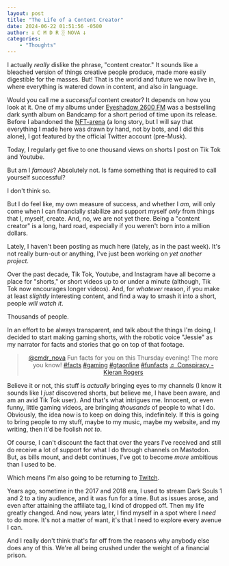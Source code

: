 ```yaml
---
layout: post
title: "The Life of a Content Creator"
date: 2024-06-22 01:51:56 -0500
author: 𐕣 C M D R ░ NOVA 𐕣
categories:
    - "Thoughts"
---
```


<!-- wp:paragraph -->
<p>I actually <em>really</em> dislike the phrase, "content creator." It sounds like a bleached version of things creative people produce, made more easily digestible for the masses. But! That is the world and future we now live in, where everything is watered down in content, and also in language.</p>
<!-- /wp:paragraph -->

<!-- wp:paragraph -->
<p>Would you call me a <em>successful</em> content creator? It depends on how you look at it. One of my albums under <a href="https://eyeshadow2600fm.bandcamp.com/album/ride-eternal" target="_blank" rel="noreferrer noopener">Eyeshadow 2600 FM</a> was a bestselling dark synth album on Bandcamp for a short period of time upon its release. Before I abandoned the <a href="https://opensea.io/collection/catgirl-pixel-club" target="_blank" rel="noreferrer noopener">NFT-arena</a> (a long story, but I will say that everything I made here was drawn by hand, not by bots, and I did this alone), I got featured by the official Twitter account (pre-Musk).</p>
<!-- /wp:paragraph -->

<!-- wp:paragraph -->
<p>Today, I regularly get five to one thousand views on shorts I post on Tik Tok and Youtube.</p>
<!-- /wp:paragraph -->

<!-- wp:paragraph -->
<p>But am I <em>famous</em>? Absolutely not. Is fame something that is required to call yourself successful?</p>
<!-- /wp:paragraph -->

<!-- wp:paragraph -->
<p>I don't think so.</p>
<!-- /wp:paragraph -->

<!-- wp:paragraph -->
<p>But I do feel like, my own measure of success, and whether I <em>am</em>, will only come when I can financially stabilize and support myself <em>only</em> from things that I, myself, create. And, no, we are not yet there. Being a "content creator" is a long, hard road, especially if you weren't born into a million dollars.</p>
<!-- /wp:paragraph -->

<!-- wp:paragraph -->
<p>Lately, I haven't been posting as much here (lately, as in the past week). It's not really burn-out or anything, I've just been working on <em>yet another project</em>.</p>
<!-- /wp:paragraph -->

<!-- wp:paragraph -->
<p>Over the past decade, Tik Tok, Youtube, and Instagram have all become a place for "shorts," or short videos up to or under a minute (although, Tik Tok now encourages longer videos). And, for <em>whatever</em> reason, if you make at least <em>slightly</em> interesting content, and find a way to smash it into a short, people <em>will watch it</em>.</p>
<!-- /wp:paragraph -->

<!-- wp:paragraph -->
<p>Thousands of people.</p>
<!-- /wp:paragraph -->

<!-- wp:paragraph -->
<p>In an effort to be always transparent, and talk about the things I'm doing, I decided to start making gaming shorts, with the robotic voice "Jessie" as my narrator for facts and stories that go on top of that footage.</p>
<!-- /wp:paragraph -->

<!-- wp:html -->
<center><blockquote class="tiktok-embed" cite="https://www.tiktok.com/@cmdr_nova/video/7382777977517493534" data-video-id="7382777977517493534" style="max-width: 605px;min-width: 325px;" > <section> <a target="_blank" title="@cmdr_nova" href="https://www.tiktok.com/@cmdr_nova?refer=embed" rel="noopener">@cmdr_nova</a> Fun facts for you on this Thursday evening! The more you know! <a title="facts" target="_blank" href="https://www.tiktok.com/tag/facts?refer=embed" rel="noopener">#facts</a> <a title="gaming" target="_blank" href="https://www.tiktok.com/tag/gaming?refer=embed" rel="noopener">#gaming</a> <a title="gtaonline" target="_blank" href="https://www.tiktok.com/tag/gtaonline?refer=embed" rel="noopener">#gtaonline</a> <a title="funfacts" target="_blank" href="https://www.tiktok.com/tag/funfacts?refer=embed" rel="noopener">#funfacts</a> <a target="_blank" title="♬ Conspiracy - Kieran Rogers" href="https://www.tiktok.com/music/Conspiracy-6999652380660729858?refer=embed" rel="noopener">♬ Conspiracy - Kieran Rogers</a> </section> </blockquote> <script async src="https://www.tiktok.com/embed.js"></script></center>
<!-- /wp:html -->

<!-- wp:paragraph -->
<p>Believe it or not, this stuff is <em>actually</em> bringing eyes to my channels (I know it sounds like I <em>just</em> discovered shorts, but believe me, I have been aware, and am an avid Tik Tok user). And that's what intrigues me. Innocent, or even funny, little gaming videos, are bringing <em>thousands</em> of people to what I do. Obviously, the idea now is to keep on doing this, indefinitely. If this is going to bring people to my stuff, maybe to my music, maybe my website, and my writing, then it'd be foolish <em>not to</em>.</p>
<!-- /wp:paragraph -->

<!-- wp:paragraph -->
<p>Of course, I can't discount the fact that over the years I've received and still do receive a lot of support for what I do through channels on Mastodon. But, as bills mount, and debt continues, I've got to become <em>more</em> ambitious than I used to be.</p>
<!-- /wp:paragraph -->

<!-- wp:paragraph -->
<p>Which means I'm also going to be returning to <a href="https://www.twitch.tv/cmdr__nova" target="_blank" rel="noreferrer noopener">Twitch</a>.</p>
<!-- /wp:paragraph -->

<!-- wp:paragraph -->
<p>Years ago, sometime in the 2017 and 2018 era, I used to stream Dark Souls 1 and 2 to a tiny audience, and it was fun for a time. But as issues arose, and even after attaining the affiliate tag, I kind of dropped off. Then my life greatly changed. And now, years later, I find myself in a spot where I <em>need</em> to do more. It's not a matter of want, it's that I need to explore every avenue I can.</p>
<!-- /wp:paragraph -->

<!-- wp:paragraph -->
<p>And I really don't think that's far off from the reasons why anybody else does any of this. We're all being crushed under the weight of a financial prison.</p>
<!-- /wp:paragraph -->
